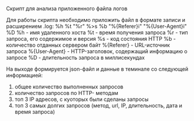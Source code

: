 Скрипт для анализа приложенного файла логов

Для работы скрипта необходимо приложить файл в формате записи и расширением .log:
%h %t "%r" %>s %b "%{Referer}i" "%{User-Agent}i" %D
%h - имя удаленного хоста
%t - время получения запроса
%r - тип запроса, его содержимое и версия
%s - код состояния HTTP
%b - количество отданных сервером байт
%{Referer} - URL-источник запроса
%{User-Agent} - HTTP-заголовок, содержащий информацию о запросе
%D - длительность запроса в миллисекундах

На выходе формируется json-файл и данные в теминале со следующей информацией:
1) общее количество выполненных запросов
2) количество запросов по HTTP- методам
3) топ 3 IP адресов,  с куоторых были сделаны запросы
4) топ 3 самых долгих запросов (метод, url, IP, длительность, дата и время запроса)






